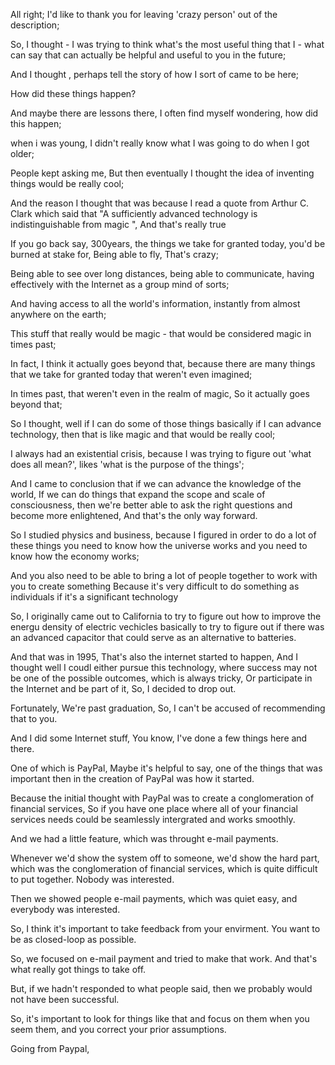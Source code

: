 All right;
I'd like to thank you for leaving 'crazy person' out of the description;

So, I thought - I was trying to think what's the most useful thing that I - what can say that can actually be helpful and useful to you in the future;

And I thought , perhaps tell the story of how I sort of came to be here;

How did these things happen?

And maybe there are lessons there, I often find myself wondering, how did this happen;

when i was young, I didn't  really know what I was going to do when I got older;

People kept asking me, But then eventually I thought the idea of inventing things would be really cool;

And the reason I thought that was because I read a quote from Arthur C. Clark which said that "A sufficiently advanced technology is indistinguishable from magic ", And that's really true

If you go back say, 300years, the things we take for granted today, you'd be burned at stake for, Being able to fly, That's crazy;

Being able to see over long distances, being able to communicate, having effectively with the Internet as a group mind of sorts;

And having access to all the world's information, instantly from almost anywhere on the earth;

This stuff that really would be magic - that would be considered magic in times past;

In fact, I think it actually goes beyond that, because there are many things that we take for granted today that weren't even imagined;

In times past, that weren't even in the realm of magic, So it actually goes beyond that;

So I thought, well if I can do some of those things basically if I can advance technology, then that is like magic and that would be really cool;

I always had an existential crisis, because I was trying  to figure out 'what does all mean?', likes 'what is the purpose of the things';

And I came to conclusion that if we can advance the knowledge of the world, If we can do things that expand the scope and scale of consciousness, then we're better able to ask the right questions and become more enlightened, And that's the only way forward.

So I studied physics and business, because I figured in order to do a lot of these things you need to know how the universe works and you need to know how the economy works;

And you also need to be able to bring a lot of people together to work with you to create something Because it's very difficult to do something as individuals if it's a significant technology

So, I originally came out to California to try to figure out how to improve the energu density of electric vechicles basically to try to figure out if there was an advanced capacitor that could serve as an alternative to batteries.

And that was in 1995, That's also the internet started to happen, And I thought well I coudl either pursue this technology, where success may not be one of the possible outcomes, which is always tricky, Or participate in the Internet and be part of it, So, I decided to drop out.

Fortunately, We're past graduation, So, I can't be accused of recommending that to you.

And I did some Internet stuff, You know, I've done a few things here and there.

One of which is PayPal, Maybe it's helpful to say, one of the things that was important then in the creation of PayPal was how it started. 

Because the initial thought with PayPal was to create a conglomeration of financial services, So if you have one place where all of your financial services needs could be seamlessly intergrated and works smoothly.

And we had a little feature, which was throught e-mail payments.

Whenever we'd show the system off to someone, we'd show the hard part, which was the conglomeration of financial services, which is quite difficult to put together.
Nobody was interested.

Then we showed people e-mail payments, which was quiet easy, and everybody was interested.

So, I think it's important to take feedback from your envirment. You want to be as closed-loop as possible.

So, we focused on e-mail payment and tried to make that work. And that's what really got things to take off.

But, if we hadn't responded to what people said, then we probably would not have been successful.

So, it's important  to look for things like that and focus on them when you seem them, and you correct your prior assumptions.

Going from Paypal, 
